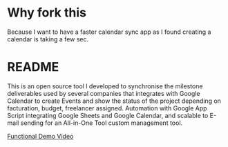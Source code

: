 # Why fork this
Because I want to have a faster calendar sync app as I found creating a calendar is taking a few sec.

# README
This is an open source tool I developed to synchronise the milestone deliverables used by several companies that integrates with Google Calendar to create Events and show the status of the project depending on facturation, budget, freelancer assigned.
Automation with Google App Script integrating Google Sheets and Google Calendar, and scalable to E-mail sending for an All-in-One Tool custom management tool.

[Functional Demo Video](https://youtu.be/Ktq14bdN3y0)
